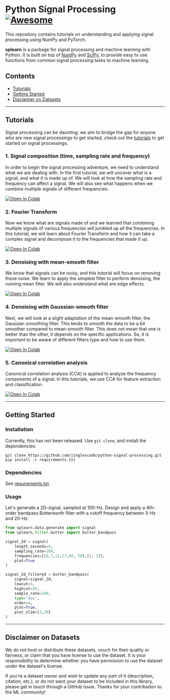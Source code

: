 # Python Signal Processing [![Awesome](https://awesome.re/badge.svg)](https://awesome.re)

This repository contains tutorials on understanding and applying signal processing using NumPy and PyTorch.

**splearn** is a package for signal processing and machine learning with Python. It is built on top of [NumPy](https://numpy.org) and [SciPy](https://www.scipy.org), to provide easy to use functions from common signal processing tasks to machine learning. 

## Contents

- [Tutorials](#tutorials)
- [Getting Started](#getting-started)
- [Disclaimer on Datasets](#disclaimer-on-datasets)

--- 

## Tutorials

Signal processing can be daunting; we aim to bridge the gap for anyone who are new signal processings to get started, check out the [tutorials](https://github.com/jinglescode/python-signal-processing/tree/main/tutorials) to get started on signal processings.

### 1. Signal composition (time, sampling rate and frequency)

In order to begin the signal processing adventure, we need to understand what we are dealing with. In the first tutorial, we will uncover what is a signal, and what it is made up of. We will look at how the sampling rate and frequency can affect a signal. We will also see what happens when we combine multiple signals of different frequencies.

[![Open In Colab](https://colab.research.google.com/assets/colab-badge.svg)](https://colab.research.google.com/github/jinglescode/python-signal-processing/blob/main/tutorials/Signal%20composition%20-%20time%2C%20sampling%20rate%20and%20frequency.ipynb)

### 2. Fourier Transform

Now we know what are signals made of and we learned that combining multiple signals of various frequencies will jumbled up all the frequencies. In this tutorial, we will learn about Fourier Transform and how it can take a complex signal and decompose it to the frequencies that made it up.

[![Open In Colab](https://colab.research.google.com/assets/colab-badge.svg)](https://colab.research.google.com/github/jinglescode/python-signal-processing/blob/main/tutorials/Fourier%20Transform.ipynb)

### 3. Denoising with mean-smooth filter

We know that signals can be noisy, and this tutorial will focus on removing these noise. We learn to apply the simplest filter to perform denoising, the running mean filter. We will also understand what are edge effects.

[![Open In Colab](https://colab.research.google.com/assets/colab-badge.svg)](https://colab.research.google.com/github/jinglescode/python-signal-processing/blob/main/tutorials/Denoising%20with%20mean-smooth%20filter.ipynb)

### 4. Denoising with Gaussian-smooth filter

Next, we will look at a slight adaptation of the mean-smooth filter, the Gaussian smoothing filter. This tends to smooth the data to be a bit smoother compared to mean-smooth filter. This does not mean that one is better than the other, it depends on the specific applications. So, it is important to be aware of different filters type and how to use them.

[![Open In Colab](https://colab.research.google.com/assets/colab-badge.svg)](https://colab.research.google.com/github/jinglescode/python-signal-processing/blob/main/tutorials/Denoising%20with%20Gaussian-smooth%20filter.ipynb)

### 5. Canonical correlation analysis

Canonical correlation analysis (CCA) is applied to analyze the frequency components of a signal. In this tutorials, we use CCA for feature extraction and classification.

[![Open In Colab](https://colab.research.google.com/assets/colab-badge.svg)](https://colab.research.google.com/github/jinglescode/python-signal-processing/blob/main/tutorials/Canonical%20Correlation%20Analysis.ipynb)

---

## Getting Started

### Installation

Currently, this has not been released. Use `git clone`, and install the dependencies:

```
git clone https://github.com/jinglescode/python-signal-processing.git
pip install -r requirements.txt
```

### Dependencies

See [requirements.txt](https://github.com/jinglescode/python-signal-processing/tree/main/requirements.txt).

### Usage

Let's generate a 2D-signal, sampled at 100-Hz. Design and apply a 4th-order bandpass Butterworth filter with a cutoff frequency between 5-Hz and 20-Hz.

```python
from splearn.data.generate import signal
from splearn.filter.butter import butter_bandpass

signal_2d = signal(
    length_seconds=4, 
    sampling_rate=100, 
    frequencies=[[4,7,11,17,40, 50],[1, 3]],
    plot=True
)

signal_2d_filtered = butter_bandpass(
    signal=signal_2d, 
    lowcut=5, 
    highcut=20, 
    sample_rate=100,
    type='sos',
    order=4, 
    plot=True,
    plot_xlim=[3,20]
)
```

---

## Disclaimer on Datasets

We do not host or distribute these datasets, vouch for their quality or fairness, or claim that you have license to use the dataset. It is your responsibility to determine whether you have permission to use the dataset under the dataset's license.

If you're a dataset owner and wish to update any part of it (description, citation, etc.), or do not want your dataset to be included in this library, please get in touch through a GitHub issue. Thanks for your contribution to the ML community!
